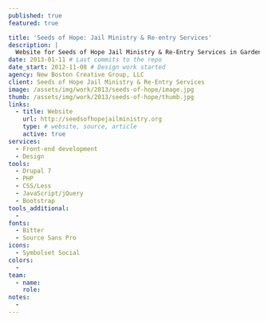 ```yaml
---
published: true
featured: true

title: 'Seeds of Hope: Jail Ministry & Re-entry Services'
description: |
  Website for Seeds of Hope Jail Ministry & Re-Entry Services in Garden City, Kansas.
date: 2013-01-11 # Last commits to the repo
date_start: 2012-11-08 # Design work started
agency: New Boston Creative Group, LLC
client: Seeds of Hope Jail Ministry & Re-Entry Services
image: /assets/img/work/2013/seeds-of-hope/image.jpg
thumb: /assets/img/work/2013/seeds-of-hope/thumb.jpg
links:
  - title: Website
    url: http://seedsofhopejailministry.org
    type: # website, source, article
    active: true
services:
  - Front-end development
  - Design
tools:
  - Drupal 7
  - PHP
  - CSS/Less
  - JavaScript/jQuery
  - Bootstrap
tools_additional:
  -
fonts:
  - Bitter
  - Source Sans Pro
icons:
  - Symbolset Social
colors:
  -
team:
  - name:
    role:
notes:
  -
---
```

